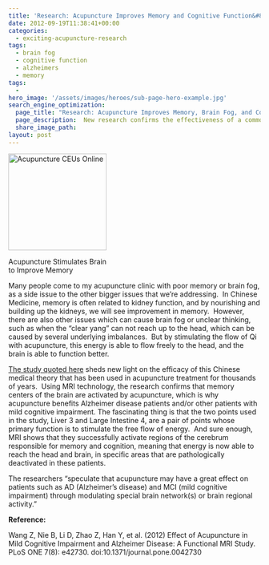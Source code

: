 ```yaml
---
title: 'Research: Acupuncture Improves Memory and Cognitive Function&#8212;Alzheimer&#8217;s Help'
date: 2012-09-19T11:38:41+00:00
categories:
  - exciting-acupuncture-research
tags:
  - brain fog
  - cognitive function
  - alzheimers
  - memory
tags:
  -
hero_image: '/assets/images/heroes/sub-page-hero-example.jpg'
search_engine_optimization:
  page_title: "Research: Acupuncture Improves Memory, Brain Fog, and Cognitive Function---Alzheimer's Help"
  page_description:  New research confirms the effectiveness of a common pair of acupuncture points, called the "Four Gates", for Memory, Brain Fog, and Cognitive Function
  share_image_path:
layout: post
---
```

<div style="width: 206px" class="wp-caption alignleft">
  <a href="http://www.healthcmi.com/images/acuCloud2/acupunctureceusalzheimers9.jpg"><img title="Acupuncture Stimulates Brain to Improve Memory" src="http://www.healthcmi.com/images/acuCloud2/acupunctureceusalzheimers9.jpg" alt="Acupuncture CEUs Online" width="196" height="193" /></a>
  
  <p class="wp-caption-text">
    Acupuncture Stimulates Brain to Improve Memory
  </p>
</div>

Many people come to my acupuncture clinic with poor memory or brain fog, as a side issue to the other bigger issues that we&#8217;re addressing.  In Chinese Medicine, memory is often related to kidney function, and by nourishing and building up the kidneys, we will see improvement in memory.  However, there are also other issues which can cause brain fog or unclear thinking, such as when the &#8220;clear yang&#8221; can not reach up to the head, which can be caused by several underlying imbalances.  But by stimulating the flow of Qi with acupuncture, this energy is able to flow freely to the head, and the brain is able to function better.

<a title="Acupuncture stimulates brain activity for memory" href="http://www.healthcmi.com/index.php/acupuncturist-news-online/616-acupunctureceumrialzheimersdiseaseresults" target="_blank" rel="noopener">The study quoted here</a> sheds new light on the efficacy of this Chinese medical theory that has been used in acupuncture treatment for thousands of years.  Using MRI technology, the research confirms that memory centers of the brain are activated by acupuncture, which is why acupuncture benefits Alzheimer disease patients and/or other patients with mild cognitive impairment. The fascinating thing is that the two points used in the study, Liver 3 and Large Intestine 4, are a pair of points whose primary function is to stimulate the free flow of energy.  And sure enough, MRI shows that they successfully activate regions of the cerebrum responsible for memory and cognition, meaning that energy is now able to reach the head and brain, in specific areas that are pathologically deactivated in these patients.

The researchers “speculate that acupuncture may have a great effect on patients such as AD (Alzheimer’s disease) and MCI (mild cognitive impairment) through modulating special brain network(s) or brain regional activity.”

**Reference:**
  
Wang Z, Nie B, Li D, Zhao Z, Han Y, et al. (2012) Effect of Acupuncture in Mild Cognitive Impairment and Alzheimer Disease: A Functional MRI Study. PLoS ONE 7(8): e42730. doi:10.1371/journal.pone.0042730